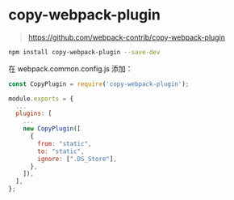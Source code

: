 # copy-webpack-plugin

> https://github.com/webpack-contrib/copy-webpack-plugin

```bash
npm install copy-webpack-plugin --save-dev
```

在 webpack.common.config.js 添加：

```js
const CopyPlugin = require('copy-webpack-plugin');

module.exports = {
  ...
  plugins: [
    ...
    new CopyPlugin([
      {
        from: "static",
        to: "static",
        ignore: [".DS_Store"],
      },
    ]),
  ],
};
```
